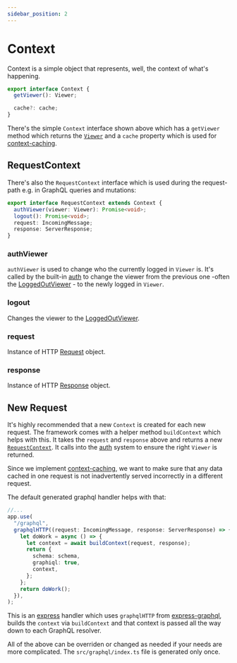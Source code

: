 ```yaml
---
sidebar_position: 2
---
```


# Context
Context is a simple object that represents, well, the context of what's happening. 

```ts 
export interface Context {
  getViewer(): Viewer;

  cache?: cache;
}
```

There's the simple `Context` interface shown above which has a `getViewer` method which returns the [`Viewer`](/docs/core-concepts/viewer) and a `cache` property which is used for [context-caching](/docs/core-concepts/caching).


## RequestContext
There's also the `RequestContext` interface which is used during the request-path e.g. in GraphQL queries and mutations:

```ts
export interface RequestContext extends Context {
  authViewer(viewer: Viewer): Promise<void>; 
  logout(): Promise<void>;
  request: IncomingMessage;
  response: ServerResponse;
}
```

### authViewer
`authViewer` is used to change who the currently logged in `Viewer` is. It's called by the built-in [auth](/docs/core-concepts/auth) to change the viewer from the previous one -often the [LoggedOutViewer](/docs/core-concepts/viewer#loggedoutviewer) - to the newly logged in `Viewer`.

### logout
Changes the viewer to the [LoggedOutViewer](/docs/core-concepts/viewer#loggedoutviewer). 


### request
Instance of HTTP [Request](https://nodejs.org/api/http.html#http_class_http_incomingmessage) object.


### response
Instance of HTTP [Response](https://nodejs.org/api/http.html#http_class_http_serverresponse) object.

## New Request
It's highly recommended that a new `Context` is created for each new request. The framework comes with a helper method `buildContext` which helps with this. It takes the `request` and `response` above and returns a new [`RequestContext`](#requestcontext). It calls into the [auth](/docs/core-concepts/auth) system to ensure the right `Viewer` is returned.

Since we implement [context-caching](/docs/core-concepts/caching), we want to make sure that any data cached in one request is not inadvertently served incorrectly in a different request.

The default generated graphql handler helps with that:

```ts title="src/graphql/index.ts"
//...
app.use(
  "/graphql",
  graphqlHTTP((request: IncomingMessage, response: ServerResponse) => {
    let doWork = async () => {
      let context = await buildContext(request, response);
      return {
        schema: schema,
        graphiql: true,
        context,
      };
    };
    return doWork();
  }),
);
```
This is an [express](https://github.com/expressjs/express) handler which uses `graphqlHTTP` from [express-graphql](https://github.com/graphql/express-graphql), builds the `context` via `buildContext` and that context is passed all the way down to each GraphQL resolver.

All of the above can be overriden or changed as needed if your needs are more complicated. The `src/graphql/index.ts` file is generated only once.